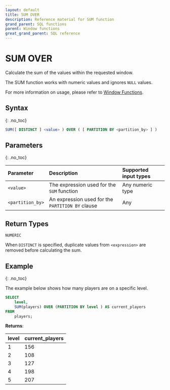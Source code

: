 ```yaml
---
layout: default
title: SUM OVER
description: Reference material for SUM function
grand_parent: SQL functions
parent: Window functions
great_grand_parent: SQL reference
---
```


# SUM OVER

Calculate the sum of the values within the requested window.

The SUM function works with numeric values and ignores `NULL` values.

For more information on usage, please refer to [Window Functions](./index.md).

## Syntax
{: .no_toc}

```sql
SUM([ DISTINCT ] <value> ) OVER ( [ PARTITION BY <partition_by> ] )
```

## Parameters 
{: .no_toc}

| Parameter | Description                                      |Supported input types | 
| :--------- | :------------------------------------------------ | :------------| 
| `<value>`   | The expression used for the `SUM` function       | Any numeric type |
| `<partition_by>`  | An expression used for the `PARTITION BY` clause | Any |

## Return Types
`NUMERIC` 

When `DISTINCT` is specified, duplicate values from `<expression>` are removed before calculating the sum.

## Example
{: .no_toc}

The example below shows how many players are on a specific level. 

```sql
SELECT
	level,
	SUM(players) OVER (PARTITION BY level ) AS current_players
FROM
	players;
```

**Returns**:

| level | current_players |
|:-----|:------|
| 1 | 156 |
| 2 | 108 |
| 3 | 127 |
| 4 | 198 |
| 5 | 207 |
